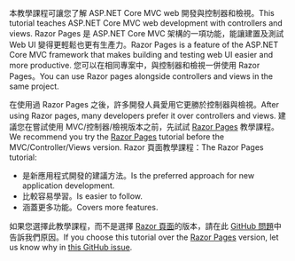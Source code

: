 <span data-ttu-id="13553-101">本教學課程可讓您了解 ASP.NET Core MVC web 開發與控制器和檢視。</span><span class="sxs-lookup"><span data-stu-id="13553-101">This tutorial teaches ASP.NET Core MVC web development with controllers and views.</span></span> <span data-ttu-id="13553-102">Razor Pages 是 ASP.NET Core MVC 架構的一項功能，能讓建置及測試 Web UI 變得更輕鬆也更有生產力。</span><span class="sxs-lookup"><span data-stu-id="13553-102">Razor Pages is a feature of the ASP.NET Core MVC framework that makes building and testing web UI easier and more productive.</span></span> <span data-ttu-id="13553-103">您可以在相同專案中，與控制器和檢視一併使用 Razor Pages。</span><span class="sxs-lookup"><span data-stu-id="13553-103">You can use Razor pages alongside controllers and views in the same project.</span></span>

<span data-ttu-id="13553-104">在使用過 Razor Pages 之後，許多開發人員愛用它更勝於控制器與檢視。</span><span class="sxs-lookup"><span data-stu-id="13553-104">After using Razor pages, many developers prefer it over controllers and views.</span></span> <span data-ttu-id="13553-105">建議您在嘗試使用 MVC/控制器/檢視版本之前，先試試 [Razor Pages](xref:tutorials/razor-pages/razor-pages-start) 教學課程。</span><span class="sxs-lookup"><span data-stu-id="13553-105">We recommend you try the [Razor Pages](xref:tutorials/razor-pages/razor-pages-start) tutorial before the MVC/Controller/Views version.</span></span> <span data-ttu-id="13553-106">Razor 頁面教學課程：</span><span class="sxs-lookup"><span data-stu-id="13553-106">The Razor Pages tutorial:</span></span>

* <span data-ttu-id="13553-107">是新應用程式開發的建議方法。</span><span class="sxs-lookup"><span data-stu-id="13553-107">Is the preferred approach for new application development.</span></span>
* <span data-ttu-id="13553-108">比較容易學習。</span><span class="sxs-lookup"><span data-stu-id="13553-108">Is easier to follow.</span></span>
* <span data-ttu-id="13553-109">涵蓋更多功能。</span><span class="sxs-lookup"><span data-stu-id="13553-109">Covers more features.</span></span>

<span data-ttu-id="13553-110">如果您選擇此教學課程，而不是選擇 [Razor 頁面](xref:tutorials/razor-pages/razor-pages-start)的版本，請在此 [GitHub 問題](https://github.com/aspnet/Docs/issues/6146)中告訴我們原因。</span><span class="sxs-lookup"><span data-stu-id="13553-110">If you choose this tutorial over the [Razor Pages](xref:tutorials/razor-pages/razor-pages-start) version, let us know why in [this GitHub issue](https://github.com/aspnet/Docs/issues/6146).</span></span>
